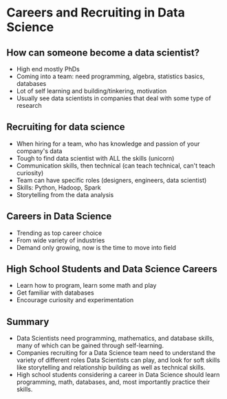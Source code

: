 # Careers and Recruiting in Data Science
## How can someone become a data scientist?
- High end mostly PhDs
- Coming into a team: need programming, algebra, statistics basics, databases
- Lot of self learning and building/tinkering, motivation
- Usually see data scientists in companies that deal with some type of research

## Recruiting for data science
- When hiring for a team, who has knowledge and passion of your company's data
- Tough to find data scientist with ALL the skills (unicorn)
- Communication skills, then technical (can teach technical, can't teach curiosity)
- Team can have specific roles (designers, engineers, data scientist)
- Skills: Python, Hadoop, Spark
- Storytelling from the data analysis

## Careers in Data Science
- Trending as top career choice
- From wide variety of industries
- Demand only growing, now is the time to move into field

## High School Students and Data Science Careers
- Learn how to program, learn some math and play
- Get familiar with databases
- Encourage curiosity and experimentation

## Summary
- Data Scientists need programming, mathematics, and database skills, many of which can be gained through self-learning.
- Companies recruiting for a Data Science team need to understand the variety of different roles Data Scientists can play, and look for soft skills like storytelling and relationship building as well as technical skills.
- High school students considering a career in Data Science should learn programming, math, databases, and, most importantly practice their skills.
